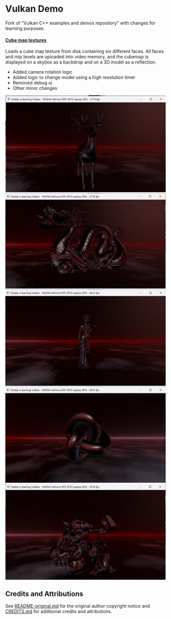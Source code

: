 # Vulkan Demo
Fork of "Vulkan C++ examples and demos repository" with changes for learning purposes.


#### [Cube map textures](examples/texturecubemap/)

Loads a cube map texture from disk containing six different faces. All faces and mip levels are uploaded into video memory, and the cubemap is displayed on a skybox as a backdrop and on a 3D model as a reflection.

* Added camera rotation logic
* Added logic to change model using a high resolution timer
* Removed debug ui
* Other minor changes

![title](screenshots/1.png)
![title](screenshots/2.png)
![title](screenshots/3.png)
![title](screenshots/4.png)
![title](screenshots/5.png)


## Credits and Attributions
See [README-original.md](README-original.md) for the original author copyright notice and [CREDITS.md](CREDITS.md) for additional credits and attributions.